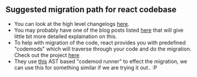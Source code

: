 ## Suggested migration path for react codebase

* You can look at the high level changelogs [here](https://github.com/facebook/react/blob/master/CHANGELOG.md).
* You may probably have one of the blog posts listed [here](https://facebook.github.io/react/blog/all.html) that will give little bit more detailed explaination on this.
* To help with migration of the code, react provides you with predefined "codemods" which will traverse through your code and do the migration. Check out the project [here](https://github.com/reactjs/react-codemod)
* They use [this](https://github.com/facebook/jscodeshift) AST based "codemod runner" to effect the migration, we can use this for something similar if we are trying it out.. :P
